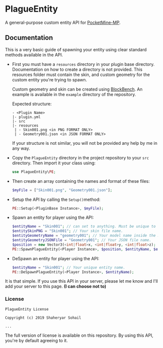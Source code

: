 # PlagueEntity
A general-purpose custom entity API for [PocketMine-MP](https://github.com/pmmp/PocketMine-MP).
 
## Documentation
This is a very basic guide of spawning your entity using clear 
standard methods available in the API.

- First you must have a `resources` directory in your plugin base
directory. Documentation on how to create a directory is not
provided. This resources folder must contain the skin, and 
custom geometry for the custom entity you're trying to spawn.

    Custom geometry and skin can be created using [BlockBench](https://blockbench.net).
    An example is available in the `example` directory of the repository.

    Expected structure:
    ```
    - <Plugin Name>
    |- plugin.yml
    |- src
    |- resources
     | - Skin001.png <in PNG FORMAT ONLY>
     | - Geometry001.json <in JSON FORMAT ONLY>
    ```
  
    If your structure is not similar, you will not be provided any
    help by me in any way.
    
- Copy the `PlagueEntity` directory in the project repository to
your `src` directory. Then import it your class using:

    ```php
    use PlagueEntity\PE;
    ```

- Then create an array containing the names and format of these 
files:
    ```php
    $myFile = ["Skin001.png", "Geometry001.json"];
    ```
  
- Setup the API by calling the `Setup()`method:
    ```php
    PE::Setup(<PluginBase Instance>, $myFile);
    ```
  
- Spawn an entity for player using the API:
    ```php
    $entityName = "Skin001"; // can set to anything. Must be unique to each entity. Generate it however you like.
    $entitySkinPNG = "Skin001"; // Your skin file name.
    $entityGeometryName = "geometry001"; // Your model name inside the JSON.
    $entityGeometryJSONFile = "Geometry001"; // Your JSON file name.
    $position = new Vector3(<int|float>x, <int|float>y, <int|float>z);
    PE::SpawnPlagueEntity(<Player Instance>, $position, $entityName, $entitySkinPNG, $entityGeometryName, $entityGeometryJSONFile);
    ```
  
- DeSpawn an entity for player using the API:
    ```php
    $entityName = "Skin001"; // Your unique entity name.
    PE::DeSpawnPlagueEntity(<Player Instance>, $entityName);
    ```
  
It is that simple. If you use this API in your server, please
let me know and I'll add your server to this page. **(I can
choose not to)**

### License
```
PlagueEntity License

Copyright (c) 2019 Shaheryar Sohail

...
```

The full version of license is available on this repository.
By using this API, you're by default agreeing to it.